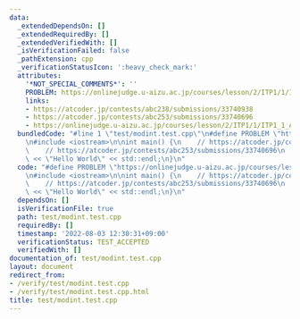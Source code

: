 ```yaml
---
data:
  _extendedDependsOn: []
  _extendedRequiredBy: []
  _extendedVerifiedWith: []
  _isVerificationFailed: false
  _pathExtension: cpp
  _verificationStatusIcon: ':heavy_check_mark:'
  attributes:
    '*NOT_SPECIAL_COMMENTS*': ''
    PROBLEM: https://onlinejudge.u-aizu.ac.jp/courses/lesson/2/ITP1/1/ITP1_1_A
    links:
    - https://atcoder.jp/contests/abc238/submissions/33740938
    - https://atcoder.jp/contests/abc253/submissions/33740696
    - https://onlinejudge.u-aizu.ac.jp/courses/lesson/2/ITP1/1/ITP1_1_A
  bundledCode: "#line 1 \"test/modint.test.cpp\"\n#define PROBLEM \"https://onlinejudge.u-aizu.ac.jp/courses/lesson/2/ITP1/1/ITP1_1_A\"\
    \n#include <iostream>\n\nint main() {\n    // https://atcoder.jp/contests/abc238/submissions/33740938\n\
    \    // https://atcoder.jp/contests/abc253/submissions/33740696\n    std::cout\
    \ << \"Hello World\" << std::endl;\n}\n"
  code: "#define PROBLEM \"https://onlinejudge.u-aizu.ac.jp/courses/lesson/2/ITP1/1/ITP1_1_A\"\
    \n#include <iostream>\n\nint main() {\n    // https://atcoder.jp/contests/abc238/submissions/33740938\n\
    \    // https://atcoder.jp/contests/abc253/submissions/33740696\n    std::cout\
    \ << \"Hello World\" << std::endl;\n}\n"
  dependsOn: []
  isVerificationFile: true
  path: test/modint.test.cpp
  requiredBy: []
  timestamp: '2022-08-03 12:30:31+09:00'
  verificationStatus: TEST_ACCEPTED
  verifiedWith: []
documentation_of: test/modint.test.cpp
layout: document
redirect_from:
- /verify/test/modint.test.cpp
- /verify/test/modint.test.cpp.html
title: test/modint.test.cpp
---
```

